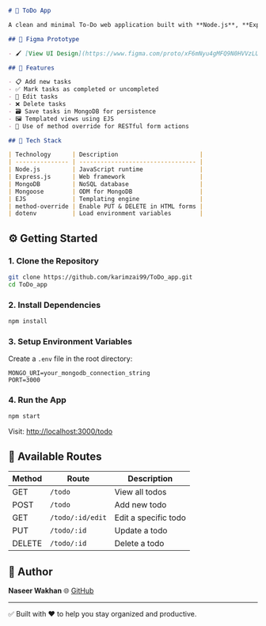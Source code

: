 


```markdown
# 📝 ToDo App

A clean and minimal To-Do web application built with **Node.js**, **Express**, **MongoDB**, and **EJS**. This project allows users to **create**, **update**, and **delete** tasks, making task management simple and effective.

## 🔗 Figma Prototype

- 🖌️ [View UI Design](https://www.figma.com/proto/xF6mNyu4gMFQ9N0HVVzLU2/Untitled?node-id=1-2&p=f&m=draw&scaling=min-zoom&content-scaling=fixed&page-id=0%3A1&t=WCsGwWxpeRVuA6J3-1)

## 🚀 Features

- 📋 Add new tasks
- ✅ Mark tasks as completed or uncompleted
- 📝 Edit tasks
- ❌ Delete tasks
- 🗃️ Save tasks in MongoDB for persistence
- 🖼️ Templated views using EJS
- 🔁 Use of method override for RESTful form actions

## 🧰 Tech Stack

| Technology      | Description                       |
| --------------- | --------------------------------- |
| Node.js         | JavaScript runtime                |
| Express.js      | Web framework                     |
| MongoDB         | NoSQL database                    |
| Mongoose        | ODM for MongoDB                   |
| EJS             | Templating engine                 |
| method-override | Enable PUT & DELETE in HTML forms |
| dotenv          | Load environment variables        |
```

## ⚙️ Getting Started

### 1. Clone the Repository

```bash
git clone https://github.com/karimzai99/ToDo_app.git
cd ToDo_app
```

### 2. Install Dependencies

```bash
npm install
```

### 3. Setup Environment Variables

Create a `.env` file in the root directory:

```
MONGO_URI=your_mongodb_connection_string
PORT=3000
```

### 4. Run the App

```bash
npm start
```

Visit: [http://localhost:3000/todo](http://localhost:3000/todo)

## 📡 Available Routes

| Method | Route            | Description          |
| ------ | ---------------- | -------------------- |
| GET    | `/todo`          | View all todos       |
| POST   | `/todo`          | Add new todo         |
| GET    | `/todo/:id/edit` | Edit a specific todo |
| PUT    | `/todo/:id`      | Update a todo        |
| DELETE | `/todo/:id`      | Delete a todo        |

## 🙌 Author

**Naseer Wakhan**
🌐 [GitHub](https://github.com/karimzai99)

---

✅ Built with ❤️ to help you stay organized and productive.




